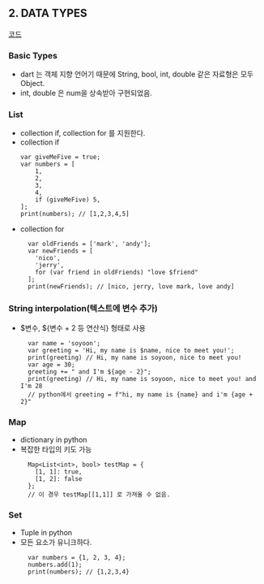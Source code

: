 ## 2. DATA TYPES
[코드](../sources/2-DataTypes.dart)

### Basic Types

- dart 는 객체 지향 언어기 때문에 String, bool, int, double 같은 자료형은 모두 Object.
- int, double 은 num을 상속받아 구현되었음.

### List
- collection if, collection for 를 지원한다.
- collection if
    ```
    var giveMeFive = true;
    var numbers = [
        1,
        2,
        3,
        4,
        if (giveMeFive) 5,
    ];
    print(numbers); // [1,2,3,4,5]
    ```
- collection for
    ```
      var oldFriends = ['mark', 'andy'];
      var newFriends = [
        'nico',
        'jerry',
        for (var friend in oldFriends) "love $friend"
      ];
      print(newFriends); // [nico, jerry, love mark, love andy]
    
    ```


### String interpolation(텍스트에 변수 추가)

- $변수, ${변수 + 2 등 연산식} 형태로 사용
    ```
      var name = 'soyoon';
      var greeting = 'Hi, my name is $name, nice to meet you!';
      print(greeting) // Hi, my name is soyoon, nice to meet you!
      var age = 30;
      greeting += " and I'm ${age - 2}";
      print(greeting) // Hi, my name is soyoon, nice to meet you! and I'm 28
      // python에서 greeting = f"hi, my name is {name} and i'm {age + 2}"
    ```

### Map
- dictionary in python
- 복잡한 타입의 키도 가능
    ```
      Map<List<int>, bool> testMap = {
        [1, 1]: true,
        [1, 2]: false
      };
      // 이 경우 testMap[[1,1]] 로 가져올 수 없음.
    ```
  

### Set
- Tuple in python
- 모든 요소가 유니크하다. 
    ```
      var numbers = {1, 2, 3, 4};
      numbers.add(1);
      print(numbers); // {1,2,3,4}
    ```


    


